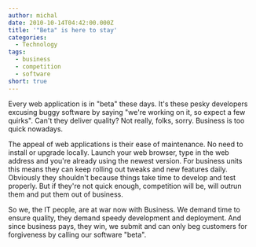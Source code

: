 ```yaml
---
author: michal
date: 2010-10-14T04:42:00.000Z
title: '"Beta" is here to stay'
categories:
  - Technology
tags:
  - business
  - competition
  - software
short: true
---
```


Every web application is in "beta" these days. It's these pesky developers excusing buggy software by saying "we're working on it, so expect a few quirks". Can't they deliver quality? Not really, folks, sorry. Business is too quick nowadays.

<!--more-->

The appeal of web applications is their ease of maintenance. No need to install or upgrade locally. Launch your web browser, type in the web address and you're already using the newest version. For business units this means they can keep rolling out tweaks and new features daily. Obviously they shouldn't because things take time to develop and test properly. But if they're not quick enough, competition will be, will outrun them and put them out of business.

So we, the IT people, are at war now with Business. We demand time to ensure quality, they demand speedy development and deployment. And since business pays, they win, we submit and can only beg customers for forgiveness by calling our software "beta".
